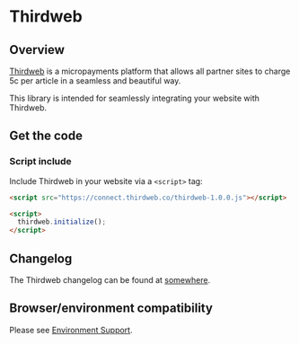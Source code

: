 # Thirdweb

## Overview

[Thirdweb](https://thirdweb.co) is a micropayments platform that allows all partner 
sites to charge 5c per article in a seamless and beautiful way.

This library is intended for seamlessly integrating your website with Thirdweb.

## Get the code

### Script include

Include Thirdweb in your website via a `<script>` tag:

```html
<script src="https://connect.thirdweb.co/thirdweb-1.0.0.js"></script>

<script>
  thirdweb.initialize();
</script>
```

## Changelog

The Thirdweb changelog can be found at
[somewhere](https://thirdweb.co).

## Browser/environment compatibility
Please see [Environment Support](#).